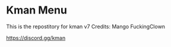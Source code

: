 # Kman Menu
This is the repostitory for kman v7
Credits:
Mango
FuckingClown

https://discord.gg/kman
